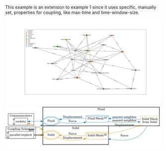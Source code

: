 This example is an extension to example 1 since it uses specific, manually set, properties for coupling, like max-time and time-window-size. 

![](config_graph.png)
![](image.png)